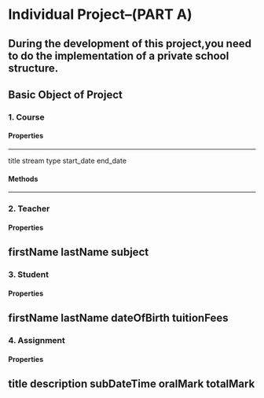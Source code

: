 

# Individual Project–(PART A)
During the development of this project,you need to do 
the implementation of a private school structure.
----------------------------------------------------------
## Basic Object of Project
### 1. Course
#### Properties
----------------------------------------------------------
title
stream
type
start_date
end_date

#### Methods
----------------------------------------------------------
### 2. Teacher
#### Properties
firstName
lastName
subject
----------------------------------------------------------
### 3. Student
#### Properties
firstName
lastName
dateOfBirth
tuitionFees
----------------------------------------------------------
### 4. Assignment
#### Properties
title
description
subDateTime
oralMark
totalMark
-----------------------------------------------------------
